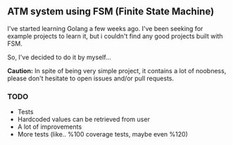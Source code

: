 ## ATM system using FSM (Finite State Machine)

I've started learning Golang a few weeks ago. I've been seeking for example projects to learn it,
 but i couldn't find any good projects built with FSM.

So, I've decided to do it by myself...

**Caution:** In spite of being very simple project, it contains a lot of noobness, please don't hesitate to open issues and/or pull requests.

### TODO

- Tests
- Hardcoded values can be retrieved from user
- A lot of improvements
- More tests (like.. %100 coverage tests, maybe even %120)
